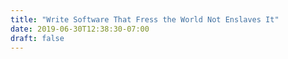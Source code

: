 ```yaml
---
title: "Write Software That Fress the World Not Enslaves It"
date: 2019-06-30T12:38:30-07:00
draft: false
---
```

